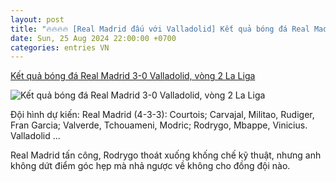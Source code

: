 ```yaml
---
layout: post
title: "🔥🔥🔥🔥 [Real Madrid đấu với Valladolid] Kết quả bóng đá Real Madrid 3-0 Valladolid, vòng 2 La Liga"
date: Sun, 25 Aug 2024 22:00:00 +0700
categories: entries VN
---
```

[Kết quả bóng đá Real Madrid 3-0 Valladolid, vòng 2 La Liga](https://vietnamnet.vn/truc-tiep-bong-da-real-madrid-vs-valladolid-vong-2-la-liga-2315397.html)

![Kết quả bóng đá Real Madrid 3-0 Valladolid, vòng 2 La Liga](https://static-images.vnncdn.net/vps_images_publish/000001/000003/2024/8/25/truc-tiep-bong-da-real-madrid-vs-valladolid-goi-ten-mbappe-1619.jpg?width=0&s=sSQw32oOS8nm65T5gWNIOg)

Đội hình dự kiến: Real Madrid (4-3-3): Courtois; Carvajal, Militao, Rudiger, Fran Garcia; Valverde, Tchouameni, Modric; Rodrygo, Mbappe, Vinicius. Valladolid ...

Real Madrid tấn công, Rodrygo thoát xuống khống chế kỹ thuật, nhưng anh không dứt điểm góc hẹp mà nhả ngược về không cho đồng đội nào.

